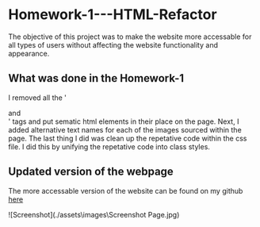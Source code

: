 # Homework-1---HTML-Refactor
The objective of this project was to make the website more accessable for all types of users without affecting the website functionality and appearance.

## What was done in the Homework-1
I removed all the '<div> and </div>' tags and put sematic html elements in their place on the page.
Next, I added alternative text names for each of the images sourced within the page. 
The last thing I did was clean up the repetative code within the css file. I did this by unifying the repetative code into class styles. 

## Updated version of the webpage
The more accessable version of the website can be found on my github [here](https://kalvinn361.github.io/Homework1_HTML_refactor/)

![Screenshot](./assets\images\Screenshot Page.jpg)
